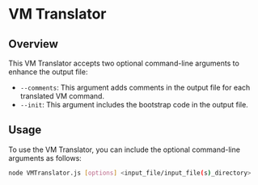# VM Translator

## Overview

This VM Translator accepts two optional command-line arguments to enhance the output file:

- `--comments`: This argument adds comments in the output file for each translated VM command.
- `--init`: This argument includes the bootstrap code in the output file.

## Usage

To use the VM Translator, you can include the optional command-line arguments as follows:

```bash
node VMTranslator.js [options] <input_file/input_file(s)_directory>
```